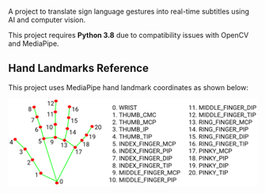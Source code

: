 A project to translate sign language gestures into real-time subtitles using AI and computer vision.


This project requires **Python 3.8** due to compatibility issues with OpenCV and MediaPipe.

## Hand Landmarks Reference

This project uses MediaPipe hand landmark coordinates as shown below:

![Hand Landmarks](Images/hand_landmarks.png)